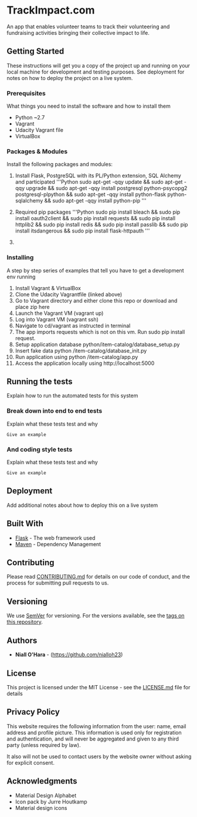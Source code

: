 # TrackImpact.com
An app that enables volunteer teams to track their volunteering and fundraising activities bringing their collective impact to life.


## Getting Started

These instructions will get you a copy of the project up and running on your local machine for development and testing purposes. See deployment for notes on how to deploy the project on a live system.

### Prerequisites

What things you need to install the software and how to install them

* Python ~2.7
* Vagrant
* Udacity Vagrant file
* VirtualBox

### Packages & Modules
Install the following packages and modules:

1. Install Flask, PostgreSQL with its PL/Python extension, SQL Alchemy and participated
'''Python
sudo apt-get -qqy update &&
sudo apt-get -qqy upgrade &&
sudo apt-get -qqy install postgresql python-psycopg2 postgresql-plpython &&
sudo apt-get -qqy install python-flask python-sqlalchemy &&
sudo apt-get -qqy install python-pip
'''

1. Required pip packages
'''Python
sudo pip install bleach &&
sudo pip install oauth2client &&
sudo pip install requests &&
sudo pip install httplib2 &&
sudo pip install redis &&
sudo pip install passlib &&
sudo pip install itsdangerous &&
sudo pip install flask-httpauth
'''
2.



### Installing

A step by step series of examples that tell you have to get a development env running

1. Install Vagrant & VirtualBox
2. Clone the Udacity Vagrantfile (linked above)
3. Go to Vagrant directory and either clone this repo or download and place zip here
4. Launch the Vagrant VM (vagrant up)
5. Log into Vagrant VM (vagrant ssh)
6. Navigate to cd/vagrant as instructed in terminal
7. The app imports requests which is not on this vm. Run sudo pip install request.
8. Setup application database python/item-catalog/database_setup.py
9. Insert fake data python /item-catalog/database_init.py
10. Run application using python /item-catalog/app.py
11. Access the application locally using http://localhost:5000


## Running the tests

Explain how to run the automated tests for this system

### Break down into end to end tests

Explain what these tests test and why

```
Give an example
```

### And coding style tests

Explain what these tests test and why

```
Give an example
```

## Deployment

Add additional notes about how to deploy this on a live system

## Built With

* [Flask](http://flask.pocoo.org/) - The web framework used
* [Maven](https://maven.apache.org/) - Dependency Management


## Contributing

Please read [CONTRIBUTING.md](https://gist.github.com/PurpleBooth/b24679402957c63ec426) for details on our code of conduct, and the process for submitting pull requests to us.

## Versioning

We use [SemVer](http://semver.org/) for versioning. For the versions available, see the [tags on this repository](https://github.com/your/project/tags).

## Authors

* **Niall O'Hara** - (https://github.com/nialloh23)


## License

This project is licensed under the MIT License - see the [LICENSE.md](LICENSE.md) file for details

## Privacy Policy
This website requires the following information from the user: name, email address and profile picture. This information is used only for registration and authentication, and will never be aggregated and given to any third party (unless required by law).

It also will not be used to contact users by the website owner without asking for explicit consent.

## Acknowledgments

* Material Design Alphabet
* Icon pack by Jurre Houtkamp
* Material design icons
